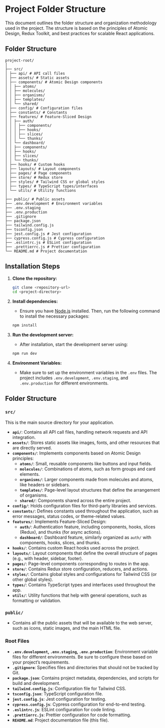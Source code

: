 # Project Folder Structure

This document outlines the folder structure and organization methodology used in the project. The structure is based on the principles of Atomic Design, Redux Toolkit, and best practices for scalable React applications.

## Folder Structure

```
project-root/
│
├── src/
│ ├── api/ # API call files
│ ├── assets/ # Static assets
│ ├── components/ # Atomic Design components
│ │ ├── atoms/
│ │ ├── molecules/
│ │ ├── organisms/
│ │ ├── templates/
│ │ └── shared/
│ ├── config/ # Configuration files
│ ├── constants/ # Constants
│ ├── features/ # Feature-Sliced Design
│ │ ├── auth/
│ │ │ ├── components/
│ │ │ ├── hooks/
│ │ │ ├── slices/
│ │ │ └── thunks/
│ │ └── dashboard/
│ │ ├── components/
│ │ ├── hooks/
│ │ ├── slices/
│ │ └── thunks/
│ ├── hooks/ # Custom hooks
│ ├── layouts/ # Layout components
│ ├── pages/ # Page components
│ ├── store/ # Redux store
│ ├── styles/ # Tailwind CSS or global styles
│ ├── types/ # TypeScript types/interfaces
│ └── utils/ # Utility functions
│
├── public/ # Public assets
├── .env.development # Environment variables
├── .env.staging
├── .env.production
├── .gitignore
├── package.json
├── tailwind.config.js
├── tsconfig.json
├── jest.config.js # Jest configuration
├── cypress.config.js # Cypress configuration
├── .eslintrc.js # ESLint configuration
├── .prettierrc.js # Prettier configuration
└── README.md # Project documentation
```

## Installation Steps

1. **Clone the repository:**

   ```bash
   git clone <repository-url>
   cd <project-directory>
   ```

2. **Install dependencies:**

   - Ensure you have [Node.js](https://nodejs.org/) installed. Then, run the following command to install the necessary packages:

   ```bash
   npm install
   ```

3. **Run the development server:**

   - After installation, start the development server using:

   ```bash
   npm run dev
   ```

4. **Environment Variables:**
   - Make sure to set up the environment variables in the `.env` files. The project includes `.env.development`, `.env.staging`, and `.env.production` for different environments.

## Folder Structure

### `src/`

This is the main source directory for your application.

- **`api/`**: Contains all API call files, handling network requests and API integration.
- **`assets/`**: Stores static assets like images, fonts, and other resources that are directly served.
- **`components/`**: Implements components based on Atomic Design principles:
  - **`atoms/`**: Small, reusable components like buttons and input fields.
  - **`molecules/`**: Combinations of atoms, such as form groups and card elements.
  - **`organisms/`**: Larger components made from molecules and atoms, like headers or sidebars.
  - **`templates/`**: Page-level layout structures that define the arrangement of organisms.
  - **`shared/`**: Components shared across the entire project.
- **`config/`**: Holds configuration files for third-party libraries and services.
- **`constants/`**: Defines constants used throughout the application, such as error messages, status codes, or theme-related values.
- **`features/`**: Implements Feature-Sliced Design:
  - **`auth/`**: Authentication feature, including components, hooks, slices (Redux), and thunks (for async actions).
  - **`dashboard/`**: Dashboard feature, similarly organized as `auth/` with components, hooks, slices, and thunks.
- **`hooks/`**: Contains custom React hooks used across the project.
- **`layouts/`**: Layout components that define the overall structure of pages (e.g., with header, sidebar, footer).
- **`pages/`**: Page-level components corresponding to routes in the app.
- **`store/`**: Contains Redux store configuration, reducers, and actions.
- **`styles/`**: Contains global styles and configurations for Tailwind CSS (or other global styles).
- **`types/`**: Contains TypeScript types and interfaces used throughout the app.
- **`utils/`**: Utility functions that help with general operations, such as formatting or validation.

### `public/`

- Contains all the public assets that will be available to the web server, such as icons, static images, and the main HTML file.

### Root Files

- **`.env.development`, `.env.staging`, `.env.production`**: Environment variable files for different environments. Be sure to configure these based on your project’s requirements.
- **`.gitignore`**: Specifies files and directories that should not be tracked by Git.
- **`package.json`**: Contains project metadata, dependencies, and scripts for build and development.
- **`tailwind.config.js`**: Configuration file for Tailwind CSS.
- **`tsconfig.json`**: TypeScript configuration file.
- **`jest.config.js`**: Jest configuration for testing.
- **`cypress.config.js`**: Cypress configuration for end-to-end testing.
- **`.eslintrc.js`**: ESLint configuration for code linting.
- **`.prettierrc.js`**: Prettier configuration for code formatting.
- **`README.md`**: Project documentation file (this file).
